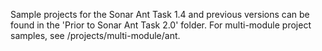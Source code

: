 Sample projects for the Sonar Ant Task 1.4 and previous versions can be found in the 'Prior to Sonar Ant Task 2.0' folder.
For multi-module project samples, see /projects/multi-module/ant.